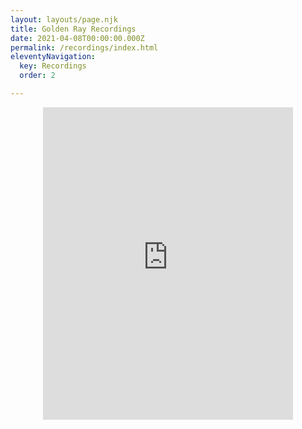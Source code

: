 ```yaml
---
layout: layouts/page.njk
title: Golden Ray Recordings
date: 2021-04-08T00:00:00.000Z
permalink: /recordings/index.html
eleventyNavigation:
  key: Recordings
  order: 2

---
```


<div style="text-align: center">
<iframe style="border: 0; width: 100%; max-width: 400px; height: 500px; margin; 0 auto;" src="https://bandcamp.com/EmbeddedPlayer/album=3608810968/size=large/bgcol=ffffff/linkcol=e99708/tracklist=false/transparent=true/" seamless><a href="https://goldenray.bandcamp.com/album/only-the-beginning">Only The Beginning by Golden Ray</a></iframe>
</div>